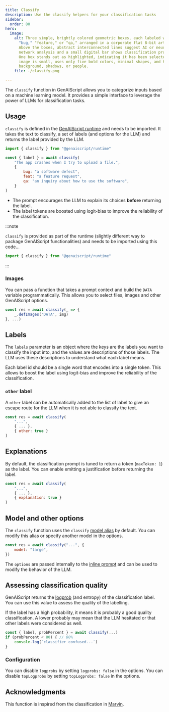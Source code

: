 ```yaml
---
title: Classify
description: Use the classify helpers for your classification tasks
sidebar:
  order: 80
hero:
  image:
    alt: Three simple, brightly colored geometric boxes, each labeled with either
      "bug," "feature," or "qa," arranged in a corporate flat 8-bit art style.
      Above the boxes, abstract interconnected lines suggest AI or neural
      network analysis and a small digital bar shows classification probability.
      One box stands out as highlighted, indicating it has been selected. The
      image is small, uses only five bold colors, minimal shapes, and has no
      background, shadows, or people.
    file: ./classify.png

---
```


The `classify` function in GenAIScript allows you to categorize inputs based on a machine learning model.
It provides a simple interface to leverage the power of LLMs for classification tasks.

## Usage

`classify` is defined in the [GenAIScript runtime](/genaiscript/reference/runtime) and needs to be imported. It takes the text to classify, a set of labels (and options for the LLM)
and returns the label provided by the LLM.

```js
import { classify } from "@genaiscript/runtime"

const { label } = await classify(
    "The app crashes when I try to upload a file.",
    {
        bug: "a software defect",
        feat: "a feature request",
        qa: "an inquiry about how to use the software",
    }
)
```

- The prompt encourages the LLM to explain its choices **before** returning the label.
- The label tokens are boosted using logit-bias to improve the reliability of the classification.

:::note

`classify` is provided as part of the runtime (slightly different way to package GenAIScript functionalities) and needs to be imported using this code...

```js
import { classify } from "@genaiscript/runtime"
```

:::

### Images

You can pass a function that takes a prompt context
and build the `DATA` variable programmatically.
This allows you to select files, images and other GenAIScript options.

```js
const res = await classify(_ => {
    _.defImages('DATA', img)
}, ...)
```

## Labels

The `labels` parameter is an object where the keys are the labels you want to classify the input into, and the values are descriptions of those labels. The LLM uses these descriptions to understand what each label means.

Each label id should be a single word that encodes into a single token. This allows to boost the label using logit-bias and improve the reliability of the classification.

### `other` label

A `other` label can be automatically added to the list
of label to give an escape route for the LLM when it is not able to classify the text.

```js "other: true"
const res = await classify(
    "...",
    { ... },
    { other: true }
)
```

## Explanations

By default, the classification prompt is tuned to return a token (`maxToken: 1`) as the label.
You can enable emitting a justification before returning the label.

```js "explanation: true"
const res = await classify(
    "...",
    { ... },
    { explanation: true }
)
```

## Model and other options

The `classify` function uses the `classify` [model alias](/genaiscript/reference/scripts/model-aliases) by default.
You can modify this alias or specify another model in the options.

```js
const res = await classify("...", {
    model: "large",
})
```

The `options` are passed internally to the [inline prompt](/genaiscript/reference/scripts/inline-prompts) and can be used to modify the behavior of the LLM.

## Assessing classification quality

GenAIScript returns the [logprob](/genaiscript/reference/scripts/logprobs) (and entropy) of the classification label. You can use this value to assess the quality of the labelling.

If the label has a high probability, it means it is probably a good quality classification. A lower probably may mean that the LLM
hesitated or that other labels were considered as well.

```js
const { label, probPercent } = await classify(...)
if (probPercent < 80) { // 80%
    console.log(`classifier confused...`)
}
```

### Configuration

You can disable `logprobs` by setting `logprobs: false` in the options. You can disable `topLogprobs` by setting `topLogprobs: false` in the options.

## Acknowledgments

This function is inspired from the classification in [Marvin](https://www.askmarvin.ai/docs/text/classification/).

